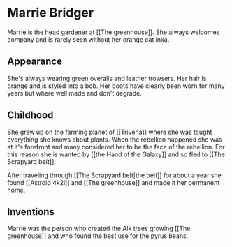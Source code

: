 # Marrie Bridger

Marrie is the head gardener at [[The greenhouse]]. She always welcomes company and is rarely seen without her orange cat inka.

## Appearance

She's always wearing green overalls and leather trowsers. Her hair is orange and is styled into a bob. Her boots have clearly been worn for many years but where well made and don't degrade.

## Childhood

She grew up on the farming planet of [[Trivena]] where she was taught everything she knows about plants. When the rebellion happened she was at it's forefront and many considered her to be the face of the rebellion. For this reason she is wanted by [[the Hand of the Galaxy]] and so fled to [[The Scrapyard belt]].

After traveling through [[The Scrapyard belt|the belt]] for about a year she found [[Astroid 4k2l]] and [[The greenhouse]] and made it her permanent home.

## Inventions

Marrie was the person who created the Alk trees growing [[The greenhouse]] and who found the best use for the pyrus beans.
